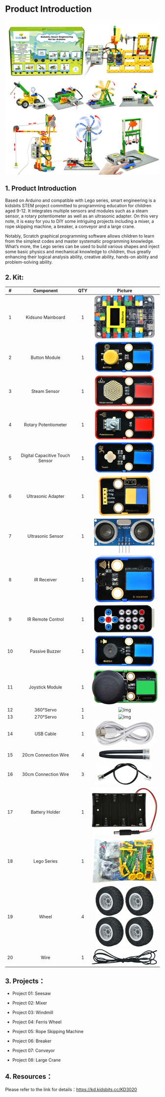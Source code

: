 # Product Introduction

![img-20230906144047](media/img-20230906144047.jpg)

## 1. Product Introduction

Based on Arduino and compatible with Lego series, smart engineering is a kidsbits STEM project committed to programming education for children aged 9-12. It integrates multiple sensors and modules such as a steam sensor, a rotary potentiometer as well as an ultrasonic adapter. On this very note, it is easy for you to DIY some intriguing projects including a mixer, a rope skipping machine, a breaker, a conveyor and a large crane.

Notably, Scratch graphical programming software allows children to learn from the simplest codes and master systematic programming knowledge. What’s more, the Lego series can be used to build various shapes and inject some basic physics and mechanical knowledge to children, thus greatly enhancing their logical analysis ability, creative ability, hands-on ability and problem-solving ability.



## 2. Kit:
| # | Component | QTY | Picture |
| :--: | :--: | :--: |:--: |
| 1 | Kidsuno Mainboard | 1 | ![Img](./media/kidsuno.png) |
| 2 | Button Module | 1 | ![Img](./media/button.png) |
| 3 | Steam Sensor | 1 | ![Img](./media/Steam.png) |
| 4 | Rotary Potentiometer |1 |![Img](./media/Rotary.png) |
| 5 | Digital Capacitive Touch Sensor | 1 |![Img](./media/Capacitive.png) |
| 6 | Ultrasonic Adapter | 1 |![Img](./media/Adapter.png) |
| 7 | Ultrasonic Sensor | 1 |![Img](./media/Ultrasonic.png) |
| 8 | IR Receiver | 1 |![Img](./media/Receiver.png) |
| 9 | IR Remote Control | 1 |![Img](./media/Remote.png) |
| 10 | Passive Buzzer | 1 |![Img](./media/Buzzer.png) |
| 11 | Joystick Module | 1 |![Img](./media/Joystick.png) |
| 12 | 360°Servo | 1 | ![Img](./media/360°.png) |
| 13 | 270°Servo | 1 |![Img](./media/270°.png) |
| 14 | USB Cable | 1 |![Img](./media/USB.png) |
| 15 | 20cm Connection Wire | 4 | ![Img](./media/20cm.png) |
| 16 | 30cm Connection Wire | 3 | ![Img](./media/30cm.png) |
| 17 | Battery Holder | 1 |![Img](./media/Battery.png) |
| 18 | Lego Series | 1 |![Img](./media/Lego.png)|
| 19 | Wheel | 4 |![Img](./media/Wheel.png)|
| 20 | Wire | 1 |![Img](./media/Wire.png)|



## 3. Projects：
- Project 01: Seesaw

- Project 02: Mixer

- Project 03: Windmill

- Project 04: Ferris Wheel

- Project 05: Rope Skipping Machine

- Project 06: Breaker

- Project 07: Conveyor

- Project 08: Large Crane

  

## 4. Resources：
Please refer to the link for details：https://kd.kidsbits.cc/KD3020

